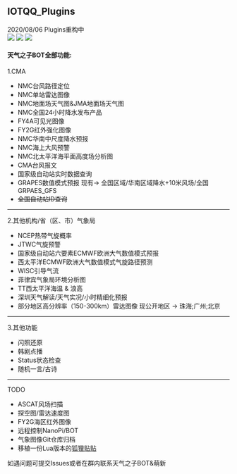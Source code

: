 ## IOTQQ_Plugins
2020/08/06 Plugins重构中
<br>
![](https://img.shields.io/badge/In%20Progress-20%25-yellow)
![](https://img.shields.io/badge/License-GPL--3.0-orange)
![](https://img.shields.io/badge/Status-%E6%91%B8%E9%B1%BCing-blue)
<br>
#### 天气之子BOT全部功能: 
1.CMA
* NMC台风路径定位
* NMC单站雷达图像
* NMC地面场天气图&JMA地面场天气图
* NMC全国24小时降水发布产品
* FY4A可见光图像
* FY2G红外强化图像
* NMC华南中尺度降水预报
* NMC海上大风预警
* NMC北太平洋海平面高度场分析图
* CMA台风报文
* 国家级自动站实时数据查询
* GRAPES数值模式预报
  现有-> 全国区域/华南区域降水+10米风场/全国GRPAES_GFS
* ~~全国自动站ID查询~~
 - - - 
 2.其他机构/省（区、市）气象局
* NCEP热带气旋概率
* JTWC气旋预警
* 国家级自动站六要素ECMWF欧洲大气数值模式预报
* 西太平洋ECMWF欧洲大气数值模式气旋路径预测
* WISC引导气流
* 菲律宾气象局环境分析图
* TT西太平洋海温 & 浪高
* 深圳天气解读/天气实况/小时精细化预报
* 部分地区高分辨率（150-300km）雷达图像
  现公开地区 -> 珠海;广州;北京
- - -
3.其他功能
* 闪照还原
* 韩剧点播
* Status状态检查
* 随机一言/古诗
- - - 
TODO
* ASCAT风场扫描
* 探空图/雷达速度图
* FY2G海区红外图像
* 远程控制NanoPi/BOT
* 气象图像Git仓库归档
* 移植一份Lua版本的[狐狸贴贴](https://github.com/fz6m/opqqq-plugin-press/tree)

如遇问题可提交Issues或者在群内联系天气之子BOT&萌新
